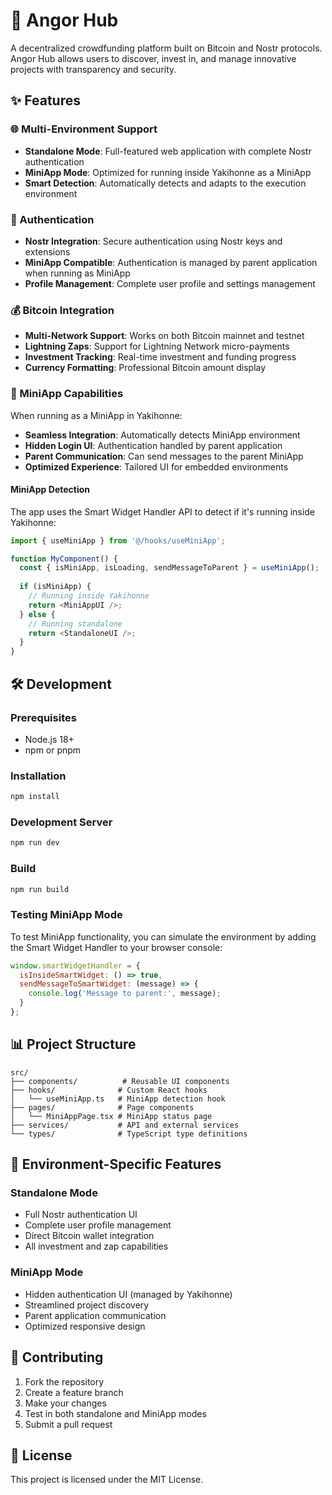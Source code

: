 # 🚀 Angor Hub

A decentralized crowdfunding platform built on Bitcoin and Nostr protocols. Angor Hub allows users to discover, invest in, and manage innovative projects with transparency and security.

## ✨ Features

### 🌐 Multi-Environment Support
- **Standalone Mode**: Full-featured web application with complete Nostr authentication
- **MiniApp Mode**: Optimized for running inside Yakihonne as a MiniApp
- **Smart Detection**: Automatically detects and adapts to the execution environment

### 🔐 Authentication
- **Nostr Integration**: Secure authentication using Nostr keys and extensions
- **MiniApp Compatible**: Authentication is managed by parent application when running as MiniApp
- **Profile Management**: Complete user profile and settings management

### 💰 Bitcoin Integration
- **Multi-Network Support**: Works on both Bitcoin mainnet and testnet
- **Lightning Zaps**: Support for Lightning Network micro-payments
- **Investment Tracking**: Real-time investment and funding progress
- **Currency Formatting**: Professional Bitcoin amount display

### 📱 MiniApp Capabilities

When running as a MiniApp in Yakihonne:

- **Seamless Integration**: Automatically detects MiniApp environment
- **Hidden Login UI**: Authentication handled by parent application
- **Parent Communication**: Can send messages to the parent MiniApp
- **Optimized Experience**: Tailored UI for embedded environments

#### MiniApp Detection

The app uses the Smart Widget Handler API to detect if it's running inside Yakihonne:

```typescript
import { useMiniApp } from '@/hooks/useMiniApp';

function MyComponent() {
  const { isMiniApp, isLoading, sendMessageToParent } = useMiniApp();
  
  if (isMiniApp) {
    // Running inside Yakihonne
    return <MiniAppUI />;
  } else {
    // Running standalone
    return <StandaloneUI />;
  }
}
```

## 🛠️ Development

### Prerequisites
- Node.js 18+ 
- npm or pnpm

### Installation
```bash
npm install
```

### Development Server
```bash
npm run dev
```

### Build
```bash
npm run build
```

### Testing MiniApp Mode

To test MiniApp functionality, you can simulate the environment by adding the Smart Widget Handler to your browser console:

```javascript
window.smartWidgetHandler = {
  isInsideSmartWidget: () => true,
  sendMessageToSmartWidget: (message) => {
    console.log('Message to parent:', message);
  }
};
```

## 📊 Project Structure

```
src/
├── components/          # Reusable UI components
├── hooks/              # Custom React hooks
│   └── useMiniApp.ts   # MiniApp detection hook
├── pages/              # Page components
│   └── MiniAppPage.tsx # MiniApp status page
├── services/           # API and external services
└── types/              # TypeScript type definitions
```

## 🎯 Environment-Specific Features

### Standalone Mode
- Full Nostr authentication UI
- Complete user profile management  
- Direct Bitcoin wallet integration
- All investment and zap capabilities

### MiniApp Mode
- Hidden authentication UI (managed by Yakihonne)
- Streamlined project discovery
- Parent application communication
- Optimized responsive design

## 🤝 Contributing

1. Fork the repository
2. Create a feature branch
3. Make your changes
4. Test in both standalone and MiniApp modes
5. Submit a pull request

## 📄 License

This project is licensed under the MIT License.